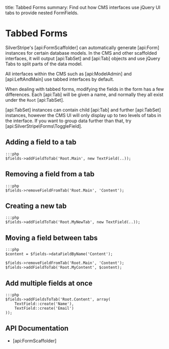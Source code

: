 title: Tabbed Forms
summary: Find out how CMS interfaces use jQuery UI tabs to provide nested FormFields.

# Tabbed Forms

SilverStripe's [api:FormScaffolder] can automatically generate [api:Form] instances for certain database models. In the
CMS and other scaffolded interfaces, it will output [api:TabSet] and [api:Tab] objects and use jQuery Tabs to split 
parts of the data model. 

<div class="notice" markdown="1">
All interfaces within the CMS such as [api:ModelAdmin] and [api:LeftAndMain] use tabbed interfaces by default.
</div>

When dealing with tabbed forms, modifying the fields in the form has a few differences. Each [api:Tab] will be given a
name, and normally they all exist under the `Root` [api:TabSet].

<div class="notice" markdown="1">
[api:TabSet] instances can contain child [api:Tab] and further [api:TabSet] instances, however the CMS UI will only 
display up to two levels of tabs in the interface. If you want to group data further than that, try [api:SilverStripe\Forms\ToggleField].
</div>

## Adding a field to a tab

	:::php
	$fields->addFieldToTab('Root.Main', new TextField(..));

## Removing a field from a tab
	
	:::php
	$fields->removeFieldFromTab('Root.Main', 'Content');

## Creating a new tab

	:::php
	$fields->addFieldToTab('Root.MyNewTab', new TextField(..));

## Moving a field between tabs

	:::php
	$content = $fields->dataFieldByName('Content');

	$fields->removeFieldFromTab('Root.Main', 'Content');
	$fields->addFieldToTab('Root.MyContent', $content);

## Add multiple fields at once

	:::php
	$fields->addFieldsToTab('Root.Content', array(
		TextField::create('Name'),
		TextField::create('Email')
	));

## API Documentation

* [api:FormScaffolder]
